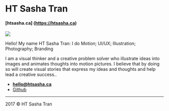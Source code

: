 # HT Sasha Tran

#### [htsasha.ca] (https://htsasha.ca)

![](photo.jpg)

Hello! My name HT Sasha Tran:
I do Motion; UI/UX; Illustration; Photography; Branding

I am a visual thinker and a creative problem solver who illustrate ideas into images and animates thoughts into motion pictures.
I believe that by doing so will create visual stories that express my ideas and thoughts and help lead a creative success..

- **[hello@htsasha.ca](mailto:hello@htsasha.ca)**
- [Github](https://github.com/sashatran95)

---

2017 © HT Sasha Tran
